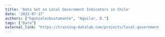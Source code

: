 ```yaml
---
title: 'Data Set on Local Government Indicators in Chile'
date: '2022-07-17'
authors: ["bgonzalezbustamante", "Aguilar, D."]
tags: ["Data"]
external_link: "https://training-datalab.com/projects/local-government-indicators"
---
```


